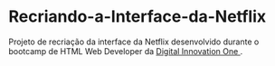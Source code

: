 # Recriando-a-Interface-da-Netflix 

Projeto de recriação da interface da Netflix desenvolvido durante o bootcamp de HTML Web Developer da [Digital Innovation One ](https://web.digitalinnovation.one/).
